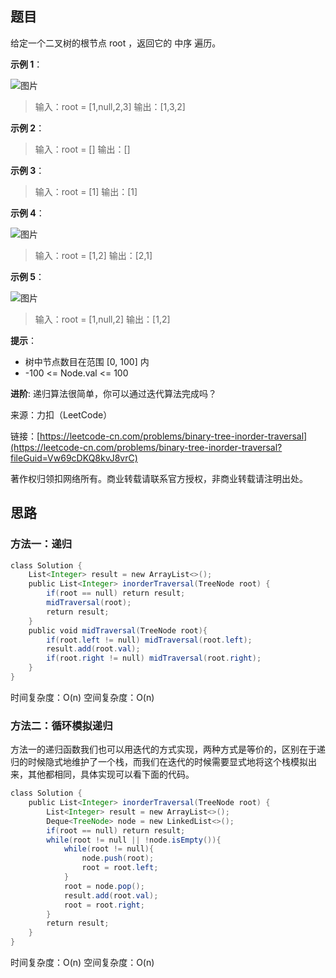 ## 题目

给定一个二叉树的根节点 root ，返回它的 中序 遍历。

**示例 1**：

![图片](https://uploader.shimo.im/f/CGTkunrmMudswwgL.png!thumbnail?fileGuid=Vw69cDKQ8kvJ8vrC)

>输入：root = [1,null,2,3]
>输出：[1,3,2]

**示例 2**：

>输入：root = []
>输出：[]

**示例 3**：

>输入：root = [1]
>输出：[1]

**示例 4**：

![图片](https://uploader.shimo.im/f/PZTmEih5PMKdizbg.png!thumbnail?fileGuid=Vw69cDKQ8kvJ8vrC)

>输入：root = [1,2]
>输出：[2,1]

**示例 5**：

![图片](https://uploader.shimo.im/f/wKSNkB4IrVmCeu3h.png!thumbnail?fileGuid=Vw69cDKQ8kvJ8vrC)

>输入：root = [1,null,2]
>输出：[1,2]

**提示**：

* 树中节点数目在范围 [0, 100] 内
* -100 <= Node.val <= 100



**进阶**: 递归算法很简单，你可以通过迭代算法完成吗？

来源：力扣（LeetCode）

链接：[https://leetcode-cn.com/problems/binary-tree-inorder-traversal](https://leetcode-cn.com/problems/binary-tree-inorder-traversal?fileGuid=Vw69cDKQ8kvJ8vrC)

著作权归领扣网络所有。商业转载请联系官方授权，非商业转载请注明出处。

## 思路

### 方法一：递归

```java
class Solution {
    List<Integer> result = new ArrayList<>();
    public List<Integer> inorderTraversal(TreeNode root) {
        if(root == null) return result;
        midTraversal(root);
        return result;
    }
    public void midTraversal(TreeNode root){
        if(root.left != null) midTraversal(root.left);
        result.add(root.val);
        if(root.right != null) midTraversal(root.right);
    }
}
```
时间复杂度：O(n)
空间复杂度：O(n)

### 方法二：循环模拟递归

方法一的递归函数我们也可以用迭代的方式实现，两种方式是等价的，区别在于递归的时候隐式地维护了一个栈，而我们在迭代的时候需要显式地将这个栈模拟出来，其他都相同，具体实现可以看下面的代码。

```java
class Solution {
    public List<Integer> inorderTraversal(TreeNode root) {
        List<Integer> result = new ArrayList<>();
        Deque<TreeNode> node = new LinkedList<>();
        if(root == null) return result;
        while(root != null || !node.isEmpty()){
            while(root != null){
                node.push(root);
                root = root.left;
            }
            root = node.pop();
            result.add(root.val);
            root = root.right;
        }
        return result;
    }
}
```
时间复杂度：O(n)
空间复杂度：O(n)

